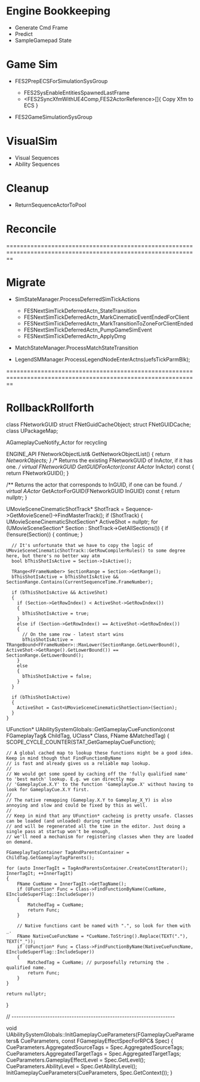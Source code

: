 <!-- markdownlint-disable -->

# Engine Bookkeeping

- Generate Cmd Frame
- Predict
- SampleGamepad State


# Game Sim

- FES2PrepECSForSimulationSysGroup
  - FES2SysEnableEntitiesSpawnedLastFrame
  - <FES2SyncXfmWithUE4Comp,FES2ActorReference>[]{
      Copy Xfm to ECS
    }


- FES2GameSimulationSysGroup

# VisualSim

- Visual Sequences
- Ability Sequences

# Cleanup
- ReturnSequenceActorToPool

# Reconcile



==============================================================================================================
# Migrate

- SimStateManager.ProcessDeferredSimTickActions
  - FESNextSimTickDeferredActn_StateTransition
  - FESNextSimTickDeferredActn_MarkCinematicEventEndedForClient
  - FESNextSimTickDeferredActn_MarkTransitionToZoneForClientEnded
  - FESNextSimTickDeferredActn_PumpGameSimEvent
  - FESNextSimTickDeferredActn_ApplyDmg


- MatchStateManager.ProcessMatchStateTransition

- LegendSMManager.ProcessLegendNodeEnterActns(uefsTickParmBlk);


==============================================================================================================
# RollbackRollforth

class FNetworkGUID
struct FNetGuidCacheObject;
struct FNetGUIDCache;
class UPackageMap;

AGameplayCueNotify_Actor for recycling

ENGINE_API FNetworkObjectList& GetNetworkObjectList() { return *NetworkObjects; }
/** Returns the existing FNetworkGUID of InActor, if it has one. */
virtual FNetworkGUID GetGUIDForActor(const AActor* InActor) const { return FNetworkGUID(); }

/** Returns the actor that corresponds to InGUID, if one can be found. */
virtual AActor* GetActorForGUID(FNetworkGUID InGUID) const { return nullptr; }


UMovieSceneCinematicShotTrack* ShotTrack = Sequence->GetMovieScene()->FindMasterTrack<UMovieSceneCinematicShotTrack>();
  if (ShotTrack)
  {
    UMovieSceneCinematicShotSection* ActiveShot = nullptr;
    for (UMovieSceneSection* Section : ShotTrack->GetAllSections())
    {
      if (!ensure(Section))
      {
        continue;
      }

      // It's unfortunate that we have to copy the logic of UMovieSceneCinematicShotTrack::GetRowCompilerRules() to some degree here, but there's no better way atm
      bool bThisShotIsActive = Section->IsActive();

      TRange<FFrameNumber> SectionRange = Section->GetRange();
      bThisShotIsActive = bThisShotIsActive && SectionRange.Contains(CurrentSequenceTime.FrameNumber);

      if (bThisShotIsActive && ActiveShot)
      {
        if (Section->GetRowIndex() < ActiveShot->GetRowIndex())
        {
          bThisShotIsActive = true;
        }
        else if (Section->GetRowIndex() == ActiveShot->GetRowIndex())
        {
          // On the same row - latest start wins
          bThisShotIsActive = TRangeBound<FFrameNumber>::MaxLower(SectionRange.GetLowerBound(), ActiveShot->GetRange().GetLowerBound()) == SectionRange.GetLowerBound();
        }
        else
        {
          bThisShotIsActive = false;
        }
      }

      if (bThisShotIsActive)
      {
        ActiveShot = Cast<UMovieSceneCinematicShotSection>(Section);
      }
    }



UFunction* UAbilitySystemGlobals::GetGameplayCueFunction(const FGameplayTag& ChildTag, UClass* Class, FName &MatchedTag)
{
	SCOPE_CYCLE_COUNTER(STAT_GetGameplayCueFunction);

	// A global cached map to lookup these functions might be a good idea. Keep in mind though that FindFunctionByName
	// is fast and already gives us a reliable map lookup.
	//
	// We would get some speed by caching off the 'fully qualified name' to 'best match' lookup. E.g. we can directly map
	// 'GameplayCue.X.Y' to the function 'GameplayCue.X' without having to look for GameplayCue.X.Y first.
	//
	// The native remapping (Gameplay.X.Y to Gameplay_X_Y) is also annoying and slow and could be fixed by this as well.
	//
	// Keep in mind that any UFunction* cacheing is pretty unsafe. Classes can be loaded (and unloaded) during runtime
	// and will be regenerated all the time in the editor. Just doing a single pass at startup won't be enough,
	// we'll need a mechanism for registering classes when they are loaded on demand.

	FGameplayTagContainer TagAndParentsContainer = ChildTag.GetGameplayTagParents();

	for (auto InnerTagIt = TagAndParentsContainer.CreateConstIterator(); InnerTagIt; ++InnerTagIt)
	{
		FName CueName = InnerTagIt->GetTagName();
		if (UFunction* Func = Class->FindFunctionByName(CueName, EIncludeSuperFlag::IncludeSuper))
		{
			MatchedTag = CueName;
			return Func;
		}

		// Native functions cant be named with ".", so look for them with _.
		FName NativeCueFuncName = *CueName.ToString().Replace(TEXT("."), TEXT("_"));
		if (UFunction* Func = Class->FindFunctionByName(NativeCueFuncName, EIncludeSuperFlag::IncludeSuper))
		{
			MatchedTag = CueName; // purposefully returning the . qualified name.
			return Func;
		}
	}

	return nullptr;
}

// --------------------------------------------------------------------

void UAbilitySystemGlobals::InitGameplayCueParameters(FGameplayCueParameters& CueParameters, const FGameplayEffectSpecForRPC& Spec)
{
	CueParameters.AggregatedSourceTags = Spec.AggregatedSourceTags;
	CueParameters.AggregatedTargetTags = Spec.AggregatedTargetTags;
	CueParameters.GameplayEffectLevel = Spec.GetLevel();
	CueParameters.AbilityLevel = Spec.GetAbilityLevel();
	InitGameplayCueParameters(CueParameters, Spec.GetContext());
}

